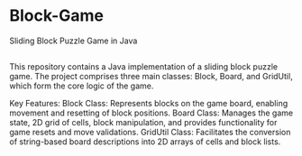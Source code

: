 # Block-Game
Sliding Block Puzzle Game in Java
##
This repository contains a Java implementation of a sliding block puzzle game. The project comprises three main classes: Block, Board, and GridUtil, which form the core logic of the game.

Key Features:
Block Class: Represents blocks on the game board, enabling movement and resetting of block positions.
Board Class: Manages the game state, 2D grid of cells, block manipulation, and provides functionality for game resets and move validations.
GridUtil Class: Facilitates the conversion of string-based board descriptions into 2D arrays of cells and block lists.
